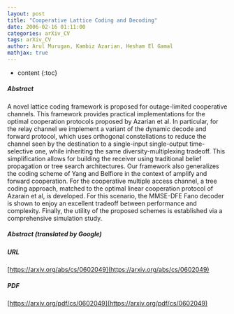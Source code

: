 ```yaml
---
layout: post
title: "Cooperative Lattice Coding and Decoding"
date: 2006-02-16 01:11:00
categories: arXiv_CV
tags: arXiv_CV
author: Arul Murugan, Kambiz Azarian, Hesham El Gamal
mathjax: true
---
```


* content
{:toc}

##### Abstract
A novel lattice coding framework is proposed for outage-limited cooperative channels. This framework provides practical implementations for the optimal cooperation protocols proposed by Azarian et al. In particular, for the relay channel we implement a variant of the dynamic decode and forward protocol, which uses orthogonal constellations to reduce the channel seen by the destination to a single-input single-output time-selective one, while inheriting the same diversity-multiplexing tradeoff. This simplification allows for building the receiver using traditional belief propagation or tree search architectures. Our framework also generalizes the coding scheme of Yang and Belfiore in the context of amplify and forward cooperation. For the cooperative multiple access channel, a tree coding approach, matched to the optimal linear cooperation protocol of Azarain et al, is developed. For this scenario, the MMSE-DFE Fano decoder is shown to enjoy an excellent tradeoff between performance and complexity. Finally, the utility of the proposed schemes is established via a comprehensive simulation study.

##### Abstract (translated by Google)


##### URL
[https://arxiv.org/abs/cs/0602049](https://arxiv.org/abs/cs/0602049)

##### PDF
[https://arxiv.org/pdf/cs/0602049](https://arxiv.org/pdf/cs/0602049)


